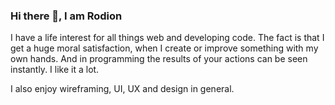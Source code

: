 ### Hi there 👋, I am Rodion

I have a life interest for all things web and developing code. The fact is that I get a huge moral satisfaction, when I create or improve something with my own hands. And in programming the results of your actions can be seen instantly. I like it a lot. 

I also enjoy wireframing, UI, UX and design in general.

<!--
<a href="#"><img src="https://giffiles.alphacoders.com/563/5634.gif" height="200px"></a>
<a href="#"><img src="https://i.gifer.com/LSsT.gif" height="200px"></a>
<a href="#"><img src="https://i.imgur.com/WDVUOgp.gif" height="200px"></a>
-->


<!--
**rodionsibov/rodionsibov** is a ✨ _special_ ✨ repository because its `README.md` (this file) appears on your GitHub profile.

Here are some ideas to get you started:

- 🔭 I’m currently working on ...
- 🌱 I’m currently learning ...
- 👯 I’m looking to collaborate on ...
- 🤔 I’m looking for help with ...
- 💬 Ask me about ...
- 📫 How to reach me: ...
- 😄 Pronouns: ...
- ⚡ Fun fact: ...
-->
